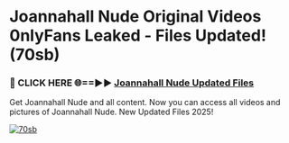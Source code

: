 # Joannahall Nude Original Videos 0nlyFans Leaked - Files Updated! (70sb)

<h3>🔴 CLICK HERE 🌐==►► <a href="https://tinyurl.com/yc6ubb5a" rel="nofollow">Joannahall Nude Updated Files</a></h3>

Get Joannahall Nude and all content. Now you can access all videos and pictures of Joannahall Nude. New Updated Files 2025!

[![70sb](https://i.imgur.com/7eu0CRL.gif)](https://tinyurl.com/yc6ubb5a)
